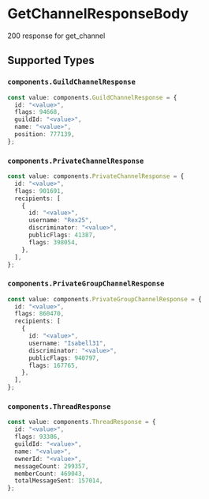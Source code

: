 # GetChannelResponseBody

200 response for get_channel


## Supported Types

### `components.GuildChannelResponse`

```typescript
const value: components.GuildChannelResponse = {
  id: "<value>",
  flags: 94668,
  guildId: "<value>",
  name: "<value>",
  position: 777139,
};
```

### `components.PrivateChannelResponse`

```typescript
const value: components.PrivateChannelResponse = {
  id: "<value>",
  flags: 901691,
  recipients: [
    {
      id: "<value>",
      username: "Rex25",
      discriminator: "<value>",
      publicFlags: 41387,
      flags: 398054,
    },
  ],
};
```

### `components.PrivateGroupChannelResponse`

```typescript
const value: components.PrivateGroupChannelResponse = {
  id: "<value>",
  flags: 860470,
  recipients: [
    {
      id: "<value>",
      username: "Isabell31",
      discriminator: "<value>",
      publicFlags: 940797,
      flags: 167765,
    },
  ],
};
```

### `components.ThreadResponse`

```typescript
const value: components.ThreadResponse = {
  id: "<value>",
  flags: 93386,
  guildId: "<value>",
  name: "<value>",
  ownerId: "<value>",
  messageCount: 299357,
  memberCount: 469043,
  totalMessageSent: 157014,
};
```

